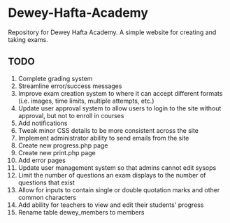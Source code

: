 # Dewey-Hafta-Academy
Repository for Dewey Hafta Academy. A simple website for creating and taking exams. 

TODO
----

1. Complete grading system
2. Streamline error/success messages
3. Improve exam creation system to where it can accept different formats (i.e. images, time limits, multiple attempts, etc.)
4. Update user approval system to allow users to login to the site without approval, but not to enroll in courses
5. Add notifications
6. Tweak minor CSS details to be more consistent across the site
7. Implement administrator ability to send emails from the site
8. Create new progress.php page
9. Create new print.php page
10. Add error pages
11. Update user management system so that admins cannot edit sysops
12. Limit the number of questions an exam displays to the number of questions that exist
13. Allow for inputs to contain single or double quotation marks and other common characters
14. Add ability for teachers to view and edit their students' progress
15. Rename table dewey_members to members
